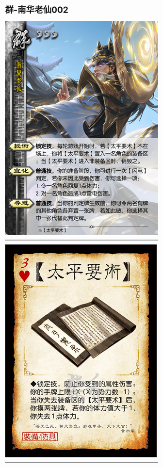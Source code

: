 # 群-南华老仙002

![群-南华老仙002](../assets/群-南华老仙002.jfif)

---

![群-南华老仙002-太平要术](../assets/群-南华老仙002-太平要术.jpg)

---